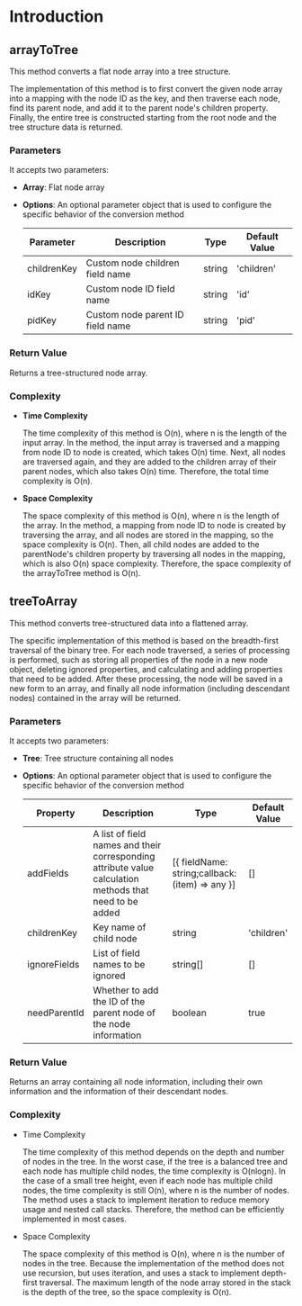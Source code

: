 
# Introduction

## arrayToTree

This method converts a flat node array into a tree structure.

The implementation of this method is to first convert the given node array into a mapping with the node ID as the key, and then traverse each node, find its parent node, and add it to the parent node's children property. Finally, the entire tree is constructed starting from the root node and the tree structure data is returned.

### Parameters

It accepts two parameters:

- **Array**: Flat node array

- **Options**: An optional parameter object that is used to configure the specific behavior of the conversion method

  | Parameter   | Description                                  | Type   | Default Value |
  | ----------- | -------------------------------------------- | ------ | ------------- |
  | childrenKey | Custom node children field name              | string | 'children'    |
  | idKey       | Custom node ID field name                    | string | 'id'          |
  | pidKey      | Custom node parent ID field name             | string | 'pid'         |

### Return Value

Returns a tree-structured node array.

### Complexity

- **Time Complexity**

  The time complexity of this method is O(n), where n is the length of the input array. In the method, the input array is traversed and a mapping from node ID to node is created, which takes O(n) time. Next, all nodes are traversed again, and they are added to the children array of their parent nodes, which also takes O(n) time. Therefore, the total time complexity is O(n).

- **Space Complexity**

  The space complexity of this method is O(n), where n is the length of the array. In the method, a mapping from node ID to node is created by traversing the array, and all nodes are stored in the mapping, so the space complexity is O(n). Then, all child nodes are added to the parentNode's children property by traversing all nodes in the mapping, which is also O(n) space complexity. Therefore, the space complexity of the arrayToTree method is O(n).

## treeToArray

This method converts tree-structured data into a flattened array.

The specific implementation of this method is based on the breadth-first traversal of the binary tree. For each node traversed, a series of processing is performed, such as storing all properties of the node in a new node object, deleting ignored properties, and calculating and adding properties that need to be added. After these processing, the node will be saved in a new form to an array, and finally all node information (including descendant nodes) contained in the array will be returned.

### Parameters

It accepts two parameters:

- **Tree**: Tree structure containing all nodes

- **Options**: An optional parameter object that is used to configure the specific behavior of the conversion method

  | Property     | Description                                                  | Type                                            | Default Value |
  | ------------ | ------------------------------------------------------------ | ----------------------------------------------- | ------------- |
  | addFields    | A list of field names and their corresponding attribute value calculation methods that need to be added | [{ fieldName: string;callback: (item) => any }] | []            |
  | childrenKey  | Key name of child node                                       | string                                          | 'children'    |
  | ignoreFields | List of field names to be ignored                            | string[]                                        | []            |
  | needParentId | Whether to add the ID of the parent node of the node information | boolean                                         | true          |

### Return Value

Returns an array containing all node information, including their own information and the information of their descendant nodes.

### Complexity

- Time Complexity

  The time complexity of this method depends on the depth and number of nodes in the tree. In the worst case, if the tree is a balanced tree and each node has multiple child nodes, the time complexity is O(nlogn). In the case of a small tree height, even if each node has multiple child nodes, the time complexity is still O(n), where n is the number of nodes. The method uses a stack to implement iteration to reduce memory usage and nested call stacks. Therefore, the method can be efficiently implemented in most cases.

- Space Complexity

  The space complexity of this method is O(n), where n is the number of nodes in the tree. Because the implementation of the method does not use recursion, but uses iteration, and uses a stack to implement depth-first traversal. The maximum length of the node array stored in the stack is the depth of the tree, so the space complexity is O(n).


